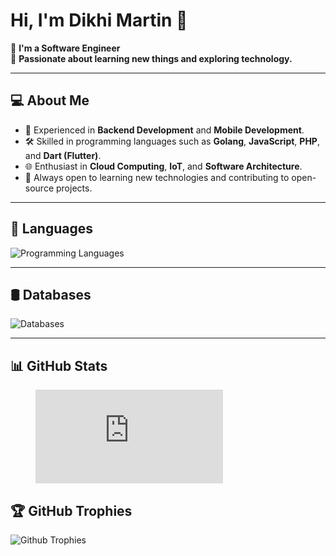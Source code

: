 # Hi, I'm Dikhi Martin 👋

🤖 **I'm a Software Engineer**  
🌱 **Passionate about learning new things and exploring technology.**  

<!-- [![Visit Count](https://visitcount.itsvg.in/api?id=dikhimartin&icon=5&color=6)](https://visitcount.itsvg.in) -->

---

## 💻 About Me
- 🚀 Experienced in **Backend Development** and **Mobile Development**.
- 🛠️ Skilled in programming languages such as **Golang**, **JavaScript**, **PHP**, and **Dart (Flutter)**.
- 🌐 Enthusiast in **Cloud Computing**, **IoT**, and **Software Architecture**.
- 🎯 Always open to learning new technologies and contributing to open-source projects.

---

## 💬 Languages

![Programming Languages](https://skillicons.dev/icons?i=go,python,java,kotlin,javascript,typescript,html,css)

---

## 🛢️ Databases

![Databases](https://skillicons.dev/icons?i=postgres,mysql,sqlite,mongo,redis,elasticsearch,kafka,rabbitmq)

<!-- --- -->

<!-- ## 🌐 Social Media

[![GitHub](https://img.shields.io/badge/Github-100000?style=for-the-badge&logo=github&logoColor=white)](https://github.com/dikhimartin)  
[![Linkedin](https://img.shields.io/badge/Linkedin-0077B5?style=for-the-badge&logo=linkedin&logoColor=white)](https://www.linkedin.com/in/jordan-marcelino)  
[![CodeForces](https://img.shields.io/badge/Codeforces-445f9d?style=for-the-badge&logo=Codeforces&logoColor=white)](https://codeforces.com/profile/jordanbro)  
[![HackerRank](https://img.shields.io/badge/-Hackerrank-2EC866?style=for-the-badge&logo=HackerRank&logoColor=white)](https://www.hackerrank.com/profile/Jordannn)  
[![LeetCode](https://img.shields.io/badge/-LeetCode-FFA116?style=for-the-badge&logo=LeetCode&logoColor=black)](https://leetcode.com/u/jordannn/)   -->

---

## 📊 GitHub Stats

<!-- ![Github Commit](https://github-readme-stats.vercel.app/api?username=dikhimartin&theme=tokyonight&hide_border=false&include_all_commits=true&count_private=true) -->

<!-- ![Github Langs](https://github-readme-stats.vercel.app/api/top-langs/?username=dikhimartin&theme=tokyonight&hide_border=false&include_all_commits=true&count_private=true&layout=compact) -->
<figure><embed src="https://wakatime.com/share/@6107bfd2-2e56-4e0a-b828-3e2ef709217d/862854ef-14cd-44fa-b532-c5746134bea9.svg"></embed></figure>

<!-- --- -->

## 🏆 GitHub Trophies

![Github Trophies](https://github-profile-trophy.vercel.app/?username=dikhimartin&theme=tokyonight&no-frame=false&no-bg=false&margin-w=4)

<!-- --- -->

<!-- ## 🐍 GitHub Contribution Snake -->

<!-- <picture>
  <source media="(prefers-color-scheme: dark)" srcset="https://raw.githubusercontent.com/dikhimartin/dikhimartin/output/github-snake-dark.svg" />
  <source media="(prefers-color-scheme: light)" srcset="https://raw.githubusercontent.com/dikhimartin/dikhimartin/output/github-snake.svg" />
  <img alt="github-snake" src="https://raw.githubusercontent.com/dikhimartin/dikhimartin/output/github-snake.svg" />
</picture> -->

<!-- --- -->

<!-- ## 🚀 Future Plans
- 💡 Deepen expertise in **Microservices Architecture** and **Cloud-Native Applications**.
- 🔬 Continue exploring **IoT** and its applications in **Smart Farming**.
- 🌱 Stay active in the open-source community and contribute to impactful projects. -->

<!-- --- -->

<!-- > *"The best way to predict the future is to create it." – Abraham Lincoln* -->

